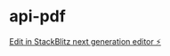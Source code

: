 # api-pdf

[Edit in StackBlitz next generation editor ⚡️](https://stackblitz.com/~/github.com/dannygurcz/api-pdf)